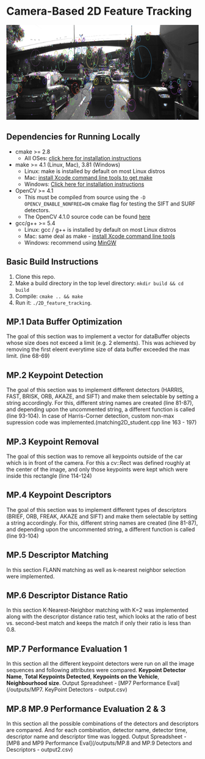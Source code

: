 # Camera-Based 2D Feature Tracking

<img src="images/keypoints.png" width="820" height="248" />

## Dependencies for Running Locally
* cmake >= 2.8
  * All OSes: [click here for installation instructions](https://cmake.org/install/)
* make >= 4.1 (Linux, Mac), 3.81 (Windows)
  * Linux: make is installed by default on most Linux distros
  * Mac: [install Xcode command line tools to get make](https://developer.apple.com/xcode/features/)
  * Windows: [Click here for installation instructions](http://gnuwin32.sourceforge.net/packages/make.htm)
* OpenCV >= 4.1
  * This must be compiled from source using the `-D OPENCV_ENABLE_NONFREE=ON` cmake flag for testing the SIFT and SURF detectors.
  * The OpenCV 4.1.0 source code can be found [here](https://github.com/opencv/opencv/tree/4.1.0)
* gcc/g++ >= 5.4
  * Linux: gcc / g++ is installed by default on most Linux distros
  * Mac: same deal as make - [install Xcode command line tools](https://developer.apple.com/xcode/features/)
  * Windows: recommend using [MinGW](http://www.mingw.org/)

## Basic Build Instructions

1. Clone this repo.
2. Make a build directory in the top level directory: `mkdir build && cd build`
3. Compile: `cmake .. && make`
4. Run it: `./2D_feature_tracking`.

## MP.1 Data Buffer Optimization
The goal of this section was to implement a vector for dataBuffer objects whose size does not exceed a limit (e.g. 2 elements). This was achieved by removing the first eleent everytime size of data buffer exceeded the max limit. (line 68-69)

## MP.2 Keypoint Detection
The goal of this section was to implement different detectors (HARRIS, FAST, BRISK, ORB, AKAZE, and SIFT) and make them selectable by setting a string accordingly. For this, different string names are created (line 81-87), and depending upon the uncommented string, a different function is called (line 93-104). In case of Harris-Corner detection, custom non-max supression code was implemented.(matching2D_student.cpp line 163 - 197)

## MP.3 Keypoint Removal
The goal of this section was to remove all keypoints outside of the car which is in front of the camera. For this a cv::Rect was defined roughly at the center of the image, and only those keypoints were kept which were inside this rectangle (line 114-124)

## MP.4 Keypoint Descriptors
The goal of this section was to implement different types of descriptors (BRIEF, ORB, FREAK, AKAZE and SIFT) and make them selectable by setting a string accordingly. For this, different string names are created (line 81-87), and depending upon the uncommented string, a different function is called (line 93-104)

## MP.5 Descriptor Matching
In this section FLANN matching as well as k-nearest neighbor selection were implemented. 

## MP.6 Descriptor Distance Ratio	
In this section K-Nearest-Neighbor matching with K=2 was implemented along with the descriptor distance ratio test, which looks at the ratio of best vs. second-best match and keeps the match if only their ratio is less than 0.8.

## MP.7 Performance Evaluation 1
In this section all the different keypoint detectors were run on all the image sequences and following attributes were compared. <b>Keypoint Detector Name</b>, <b>Total Keypoints Detected</b>, <b> Keypoints on the Vehicle</b>, <b> Neighbourhood size</b>.
Output Spreadsheet - [MP7 Performance Eval](/outputs/MP7. KeyPoint Detectors - output.csv)

## MP.8 MP.9 Performance Evaluation 2 & 3
In this section all the possible combinations of the detectors and descriptors are compared. And for each combination, detector name, detector time, descriptor name and descriptor time was logged.
Output Spreadsheet - [MP8 and MP9 Performance Eval](/outputs/MP.8 and MP.9 Detectors and Descriptors - output2.csv)

